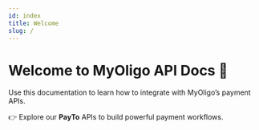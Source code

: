 ```yaml
---
id: index
title: Welcome
slug: /
---
```


# Welcome to MyOligo API Docs 🚀

Use this documentation to learn how to integrate with MyOligo’s payment APIs.

👉 Explore our **PayTo** APIs to build powerful payment workflows.
